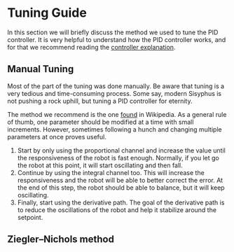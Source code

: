 # Tuning Guide

In this section we will briefly discuss the method we used to tune the PID controller. It is very helpful to understand how the PID controller works, and for that we recommend reading the [controller explanation](../software/controller.md). 

## Manual Tuning

Most of the part of the tuning was done manually. Be aware that tuning is a very tedious and time-consuming process. Some say, modern Sisyphus is not pushing a rock uphill, but tuning a PID controller for eternity. 

The method we recommend is the one [found](https://en.wikipedia.org/wiki/PID_controller#Manual_tuning) in Wikipedia. As a general rule of thumb, one parameter should be modified at a time with small increments. However, sometimes following a hunch and changing multiple parameters at once proves useful. 

1. Start by only using the proportional channel and increase the value until the responsiveness of the robot is fast enough. Normally, if you let go the robot at this point, it will start oscillating and then fall. 
2. Continue by using the integral channel too. This will increase the responsiveness and the robot will be able to better correct the error. At the end of this step, the robot should be able to balance, but it will keep oscillating.  
3. Finally, start using the derivative path. The goal of the derivative path is to reduce the oscillations of the robot and help it stabilize around the setpoint.

## Ziegler–Nichols method

